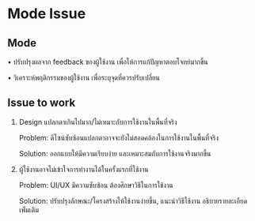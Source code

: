 # Mode Issue 
## Mode
 • ปรับปรุงผลจาก feedback ของผู้ใช้งาน เพื่อให้การแก้ปัญหาตอบโจทย์มากขึ้น
 
 • วิเคราะห์พฤติกรรมของผู้ใช้งาน เพื่อระบุจุดที่ควรปรับเปลี่ยน

## Issue to work
 1. Design แปลกตาเกินไปมาก/ไม่เหมาะกับการใช้งานในพื้นที่จริง
    
    Problem: ดีไซน์ซับซ้อนแปลกตาอาจจะยังไม่สอดคล้องในการใช้งานในพื้นที่จริง
    
    Solution: ออกแบบให้มีความเรียบง่าย และเหมาะสมกับการใช้งานจริงมากขึ้น
    
 2. ผู้ใช้งานอาจไม่เข้าใจการทำงานได้ในครั้งแรกที่ใช้งาน
    
    Problem: UI/UX มีความซับซ้อน ต้องศึกษาวิธีในการใช้งาน

    Solution: ปรับปรุงลักษณะ/โครงสร้างให้ใช้งานง่ายขึ้น, แนะนำวิธีใช้งาน อธิบายรายละเอียดเพ่ิ่มเติม
    
